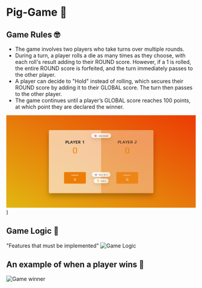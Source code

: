 # Pig-Game 🎲

## Game Rules 🤓
- The game involves two players who take turns over multiple rounds.
- During a turn, a player rolls a die as many times as they choose, with each roll's result adding to their ROUND score. However, if a 1 is rolled, the entire ROUND score is forfeited, and the turn immediately passes to the other player.
- A player can decide to "Hold" instead of rolling, which secures their ROUND score by adding it to their GLOBAL score. The turn then passes to the other player.
- The game continues until a player’s GLOBAL score reaches 100 points, at which point they are declared the winner.

![Gameplay example](https://github.com/OlehRiznychuk/PigGame/blob/main/game%20design.png))

## Game Logic 🤔
"Features that must be implemented"
![Game Logic](https://github.com/OlehRiznychuk/Pig-Game/blob/main/PigGame/Game%20logic2.png) 
## An example of when a player wins 🏁
![Game winner](https://github.com/OlehRiznychuk/Pig-Game/blob/main/PigGame/game%20winner.png)
